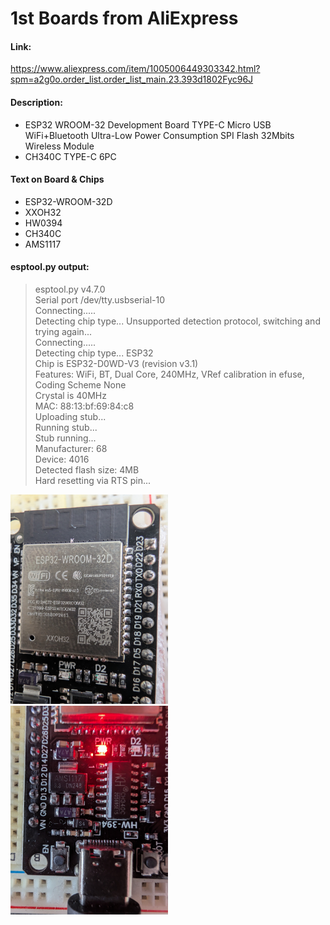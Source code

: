 
# 1st Boards from AliExpress

#### Link: 

  https://www.aliexpress.com/item/1005006449303342.html?spm=a2g0o.order_list.order_list_main.23.393d1802Fyc96J

#### Description: 

- ESP32 WROOM-32 Development Board TYPE-C Micro USB WiFi+Bluetooth Ultra-Low Power Consumption SPI Flash 32Mbits Wireless Module    
- CH340C TYPE-C 6PC  

#### Text on Board & Chips  

- ESP32-WROOM-32D  
- XXOH32  
- HW0394  
- CH340C
- AMS1117

#### esptool.py output:

> esptool.py v4.7.0  
> Serial port /dev/tty.usbserial-10  
> Connecting.....  
> Detecting chip type... Unsupported detection protocol, switching and trying again...  
> Connecting.....  
> Detecting chip type... ESP32  
> Chip is ESP32-D0WD-V3 (revision v3.1)  
> Features: WiFi, BT, Dual Core, 240MHz, VRef calibration in efuse, Coding Scheme None  
> Crystal is 40MHz  
> MAC: 88:13:bf:69:84:c8  
> Uploading stub...  
> Running stub...  
> Stub running...  
> Manufacturer: 68  
> Device: 4016  
> Detected flash size: 4MB  
> Hard resetting via RTS pin...  

<img src="MainChip.jpg" alt="Main Chip" width="50%"/>  
  
<img src="OtherChips.jpg" alt="Other Chips" width="50%"/>  




